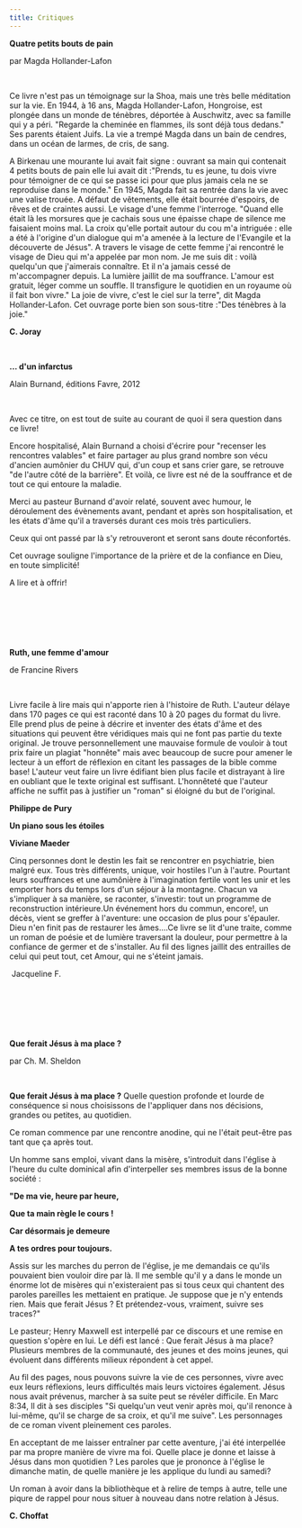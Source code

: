 ```yaml
---
title: Critiques
---
```




**Quatre petits bouts de pain**

par Magda Hollander-Lafon

 

Ce livre n'est pas un témoignage sur la Shoa, mais une très belle méditation sur la vie. En 1944, à 16 ans, Magda Hollander-Lafon, Hongroise, est plongée dans un monde de ténèbres, déportée à Auschwitz, avec sa famille qui y a péri. "Regarde la cheminée en flammes, ils sont déjà tous dedans." Ses parents étaient Juifs. La vie a trempé Magda dans un bain de cendres, dans un océan de larmes, de cris, de sang.

A Birkenau une mourante lui avait fait signe : ouvrant sa main qui contenait 4 petits bouts de pain elle lui avait dit :"Prends, tu es jeune, tu dois vivre pour témoigner de ce qui se passe ici pour que plus jamais cela ne se reproduise dans le monde." En 1945, Magda fait sa rentrée dans la vie avec une valise trouée. A défaut de vêtements, elle était bourrée d'espoirs, de rêves et de craintes aussi. Le visage d'une femme l'interroge. "Quand elle était là les morsures que je cachais sous une épaisse chape de silence me faisaient moins mal. La croix qu'elle portait autour du cou m'a intriguée : elle a été à l'origine d'un dialogue qui m'a amenée à la lecture de l'Evangile et la découverte de Jésus". A travers le visage de cette femme j'ai rencontré le visage de Dieu qui m'a appelée par mon nom. Je me suis dit : voilà quelqu'un que j'aimerais connaître. Et il n'a jamais cessé de m'accompagner depuis. La lumière jaillit de ma souffrance. L'amour est gratuit, léger comme un souffle. Il transfigure le quotidien en un royaume où il fait bon vivre." La joie de vivre, c'est le ciel sur la terre", dit Magda Hollander-Lafon. Cet ouvrage porte bien son sous-titre :"Des ténèbres à la joie."

**C. Joray**

 

**... d'un infarctus**

Alain Burnand, éditions Favre, 2012

 

Avec ce titre, on est tout de suite au courant de quoi il sera question dans ce livre!

Encore hospitalisé, Alain Burnand a choisi d'écrire pour "recenser les rencontres valables" et faire partager au plus grand nombre son vécu d'ancien aumônier du CHUV qui, d'un coup et sans crier gare, se retrouve "de l'autre côté de la barrière". Et voilà, ce livre est né de la souffrance et de tout ce qui entoure la maladie.

Merci au pasteur Burnand d'avoir relaté, souvent avec humour, le déroulement des évènements avant, pendant et après son hospitalisation, et les états d'âme qu'il a traversés durant ces mois très particuliers.

Ceux qui ont passé par là s'y retrouveront et seront sans doute réconfortés.

Cet ouvrage souligne l'importance de la prière et de la confiance en Dieu, en toute simplicité!

A lire et à offrir!

 

 

 

**Ruth, une femme d'amour**

de Francine Rivers

 

Livre facile à lire mais qui n'apporte rien à l'histoire de Ruth. L'auteur délaye dans 170 pages ce qui est raconté dans 10 à 20 pages du format du livre. Elle prend plus de peine à décrire et inventer des états d'âme et des situations qui peuvent être véridiques mais qui ne font pas partie du texte original. Je trouve personnellement une mauvaise formule de vouloir à tout prix faire un plagiat "honnête" mais avec beaucoup de sucre pour amener le lecteur à un effort de réflexion en citant les passages de la bible comme base! L'auteur veut faire un livre édifiant bien plus facile et distrayant à lire en oubliant que le texte original est suffisant. L'honnêteté que l'auteur affiche ne suffit pas à justifier un "roman" si éloigné du but de l'original.

**Philippe de Pury**

**Un piano sous les étoiles**

**Viviane Maeder**

Cinq personnes dont le destin les fait se rencontrer en psychiatrie, bien malgré eux. Tous très différents, unique, voir hostiles l'un à l'autre. Pourtant leurs souffrances et une aumônière à l'imagination fertile vont les unir et les emporter hors du temps lors d'un séjour à la montagne. Chacun va s'impliquer à sa manière, se raconter, s'investir: tout un programme de reconstruction intérieure.Un événement hors du commun, encore!, un décès, vient se greffer à l'aventure: une occasion de plus pour s'épauler. Dieu n'en finit pas de restaurer les âmes....Ce livre se lit d'une traite, comme un roman de poésie et de lumière traversant la douleur, pour permettre à la confiance de germer et de s'installer. Au fil des lignes jaillit des entrailles de celui qui peut tout, cet Amour, qui ne s'éteint jamais.

 Jacqueline F. 

 

 

 

**Que ferait Jésus à ma place ?**

par Ch. M. Sheldon

 

**Que ferait Jésus à ma place ?** Quelle question profonde et lourde de conséquence si nous choisissons de l'appliquer dans nos décisions, grandes ou petites, au quotidien.

Ce roman commence par une rencontre anodine, qui ne l'était peut-être pas tant que ça après tout.

Un homme sans emploi, vivant dans la misère, s'introduit dans l'église à l'heure du culte dominical afin d'interpeller ses membres issus de la bonne société :

**"De ma vie, heure par heure,**

**Que ta main règle le cours !**

**Car désormais je demeure**

**A tes ordres pour toujours.**

Assis sur les marches du perron de l'église, je me demandais ce qu'ils pouvaient bien vouloir dire par là. Il me semble qu'il y a dans le monde un énorme lot de misères qui n'existeraient pas si tous ceux qui chantent des paroles pareilles les mettaient en pratique. Je suppose que je n'y entends rien. Mais que ferait Jésus ? Et prétendez-vous, vraiment, suivre ses traces?"

Le pasteur; Henry Maxwell est interpellé par ce discours et une remise en question s'opère en lui. Le défi est lancé : Que ferait Jésus à ma place? Plusieurs membres de la communauté, des jeunes et des moins jeunes, qui évoluent dans différents milieux répondent à cet appel.

Au fil des pages, nous pouvons suivre la vie de ces personnes, vivre avec eux leurs réflexions, leurs difficultés mais leurs victoires également. Jésus nous avait prévenus, marcher à sa suite peut se révéler difficile. En Marc 8:34, Il dit à ses disciples "Si quelqu'un veut venir après moi, qu'il renonce à lui-même, qu'il se charge de sa croix, et qu'il me suive". Les personnages de ce roman vivent pleinement ces paroles.

En acceptant de me laisser entraîner par cette aventure, j'ai été interpellée par ma propre manière de vivre ma foi. Quelle place je donne et laisse à Jésus dans mon quotidien ? Les paroles que je prononce à l'église le dimanche matin, de quelle manière je les applique du lundi au samedi?

Un roman à avoir dans la bibliothèque et à relire de temps à autre, telle une piqure de rappel pour nous situer à nouveau dans notre relation à Jésus.

**C. Choffat**
